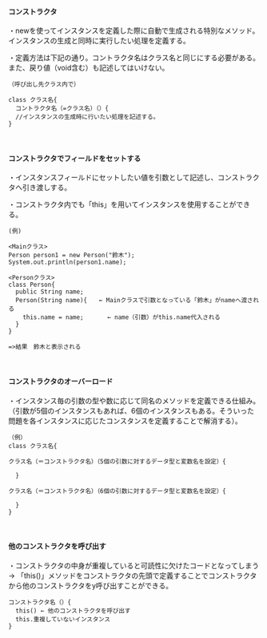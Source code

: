 #### コンストラクタ

・newを使ってインスタンスを定義した際に自動で生成される特別なメソッド。インスタンスの生成と同時に実行したい処理を定義する。

・定義方法は下記の通り。コントラクタ名はクラス名と同じにする必要がある。また、戻り値（void含む）も記述してはいけない。

```
（呼び出し先クラス内で）

class クラス名{
  コントラクタ名（=クラス名）（）{
  //インスタンスの生成時に行いたい処理を記述する。
}
```

</br>

#### コンストラクタでフィールドをセットする

・インスタンスフィールドにセットしたい値を引数として記述し、コンストラクタへ引き渡しする。

・コンストラクタ内でも「this」を用いてインスタンスを使用することができる。

```
(例)

<Mainクラス>
Person person1 = new Person("鈴木");
System.out.println(person1.name);

<Personクラス>
class Person{
  public String name;
  Person(String name){　　← Mainクラスで引数となっている「鈴木」がnameへ渡される
    this.name = name;　　　　← name（引数）がthis.name代入される
  }
}

=>結果　鈴木と表示される
```

</br>

#### コンストラクタのオーバーロード

・インスタンス毎の引数の型や数に応じて同名のメソッドを定義できる仕組み。（引数が5個のインスタンスもあれば、6個のインスタンスもある。そういった問題を各インスタンスに応じたコンスタンスを定義することで解消する）。

```
（例）
class クラス名{

クラス名（＝コンストラクタ名）（5個の引数に対するデータ型と変数名を設定）{

  }

クラス名（＝コンストラクタ名）（6個の引数に対するデータ型と変数名を設定）{

  }
}
```

</br>

#### 他のコンストラクタを呼び出す

・コンストラクタの中身が重複していると可読性に欠けたコードとなってしまう → 「this()」メソッドをコンストラクタの先頭で定義することでコンストラクタから他のコンストラクタをy呼び出すことができる。

```
コンストラクタ名（）{
  this() ← 他のコンストラクタを呼び出す
  this.重複していないインスタンス
}
```



